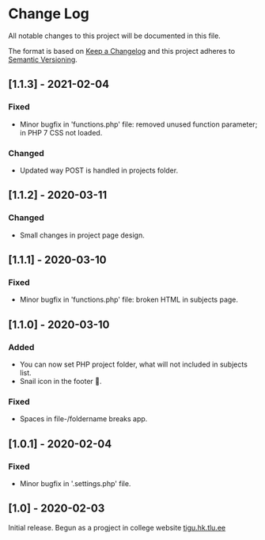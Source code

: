 # Change Log
All notable changes to this project will be documented in this file.

The format is based on [Keep a Changelog](http://keepachangelog.com/)
and this project adheres to [Semantic Versioning](http://semver.org/).

## [1.1.3] - 2021-02-04
### Fixed
- Minor bugfix in 'functions.php' file: removed unused function parameter; in PHP 7 CSS not loaded.
### Changed
- Updated way POST is handled in projects folder.

## [1.1.2] - 2020-03-11
### Changed
- Small changes in project page design. 

## [1.1.1] - 2020-03-10
### Fixed
- Minor bugfix in 'functions.php' file: broken HTML in subjects page. 

## [1.1.0] - 2020-03-10
### Added
- You can now set PHP project folder, what will not included in subjects list.
- Snail icon in the footer 🙂.

### Fixed
- Spaces in file-/foldername breaks app.

## [1.0.1] - 2020-02-04
### Fixed
- Minor bugfix in '.settings.php' file. 

## [1.0] - 2020-02-03
Initial release. Begun as a progject in college website [tigu.hk.tlu.ee](https://tigu.hk.tlu.ee/)
